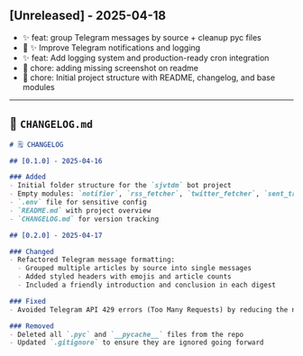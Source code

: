 ## [Unreleased] - 2025-04-18


- ✨ feat: group Telegram messages by source + cleanup pyc files
- 🔸 ✨ Improve Telegram notifications and logging
- ✨ feat: Add logging system and production-ready cron integration
- 🔧 chore: adding missing screenshot on readme
- 🔧 chore: Initial project structure with README, changelog, and base modules


---

## 📄 `CHANGELOG.md`

```markdown
# 🗒️ CHANGELOG

## [0.1.0] - 2025-04-16

### Added
- Initial folder structure for the `sjvtdm` bot project
- Empty modules: `notifier`, `rss_fetcher`, `twitter_fetcher`, `sent_tracker`
- `.env` file for sensitive config
- `README.md` with project overview
- `CHANGELOG.md` for version tracking

## [0.2.0] - 2025-04-17

### Changed
- Refactored Telegram message formatting:
  - Grouped multiple articles by source into single messages
  - Added styled headers with emojis and article counts
  - Included a friendly introduction and conclusion in each digest

### Fixed
- Avoided Telegram API 429 errors (Too Many Requests) by reducing the number of messages sent

### Removed
- Deleted all `.pyc` and `__pycache__` files from the repo
- Updated `.gitignore` to ensure they are ignored going forward

